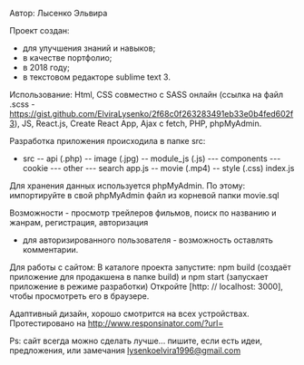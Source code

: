 Автор: Лысенко Эльвира

Проект создан:
 - для улучшения знаний и навыков;
 - в качестве портфолио;
 - в 2018 году;
 - в текстовом редакторе sublime text 3.

Использование: Html, CSS совместно с SASS онлайн (ссылка на файл .scss - https://gist.github.com/ElviraLysenko/2f68c0f263283491eb33e0b4fed602f3), JS, React.js, Create React App, Ajax с fetch, PHP, phpMyAdmin.

Разработка приложения происходила в папке src:
- src
	-- api (.php)
	-- image (.jpg)
	-- module_js (.js)
		--- components
		--- cookie
		--- other
		--- search
		app.js
	-- movie (.mp4)
	-- style (.css)
	index.js

Для хранения данных используется phpMyAdmin. По этому: импортируйте в свой phpMyAdmin файл из корневой папки movie.sql

Возможности - просмотр трейлеров фильмов, поиск по названию и жанрам, регистрация, авторизация
 - для авторизированного пользователя - возможность оставлять комментарии.

Для работы с сайтом:
В каталоге проекта запустите: npm build (создаёт приложение для продакшена в папке build) и npm start (запускает приложение в режиме разработки)
Откройте [http: // localhost: 3000], чтобы просмотреть его в браузере.

Адаптивный дизайн, хорошо смотрится на всех устройствах. Протестировано на http://www.responsinator.com/?url= 

Ps: сайт всегда можно сделать лучше... пишите, если есть идеи, предложения, или замечания lysenkoelvira1996@gmail.com
